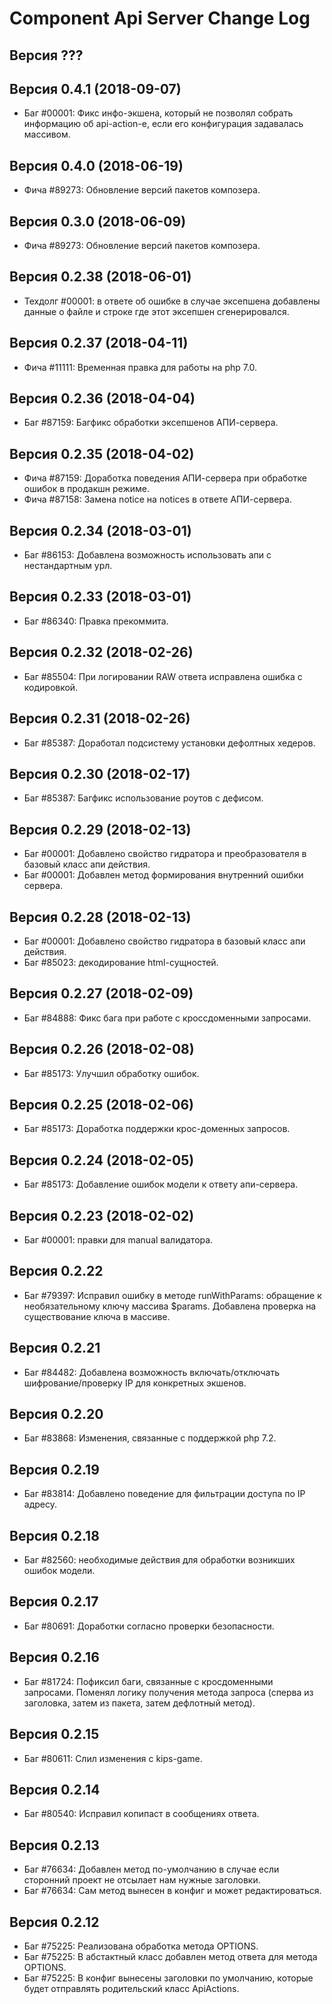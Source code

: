 Component Api Server Change Log
====================


Версия ???
--------------------


Версия 0.4.1 (2018-09-07)
--------------------
 - Баг #00001: Фикс инфо-экшена, который не позволял собрать информацию об api-action-е, если его конфигурация задавалась массивом.


Версия 0.4.0 (2018-06-19)
--------------------
 - Фича #89273: Обновление версий пакетов композера.


Версия 0.3.0 (2018-06-09)
--------------------
 - Фича #89273: Обновление версий пакетов композера.


Версия 0.2.38 (2018-06-01)
--------------------
 - Техдолг #00001: в ответе об ошибке в случае эксепшена добавлены данные о файле и строке где этот эксепшен сгенерировался.


Версия 0.2.37 (2018-04-11)
--------------------
 - Фича #11111: Временная правка для работы на php 7.0.


Версия 0.2.36 (2018-04-04)
--------------------
 - Баг #87159: Багфикс обработки эксепшенов АПИ-сервера.


Версия 0.2.35 (2018-04-02)
--------------------
 - Фича #87159: Доработка поведения АПИ-сервера при обработке ошибок в продакшн режиме.
 - Фича #87158: Замена notice на notices в ответе АПИ-сервера.


Версия 0.2.34 (2018-03-01)
--------------------
 - Баг #86153: Добавлена возможность использовать апи с нестандартным урл.


Версия 0.2.33 (2018-03-01)
--------------------
 - Баг #86340: Правка прекоммита.


Версия 0.2.32 (2018-02-26)
--------------------
 - Баг #85504: При логировании RAW ответа исправлена ошибка с кодировкой.


Версия 0.2.31 (2018-02-26)
--------------------
 - Баг #85387: Доработал подсистему установки дефолтных хедеров.


Версия 0.2.30 (2018-02-17)
--------------------
 - Баг #85387: Багфикс использование роутов с дефисом.


Версия 0.2.29 (2018-02-13)
--------------------
 - Баг #00001: Добавлено свойство гидратора и преобразователя в базовый класс апи действия.
 - Баг #00001: Добавлен метод формирования внутренний ошибки сервера.


Версия 0.2.28 (2018-02-13)
--------------------
 - Баг #00001: Добавлено свойство гидратора в базовый класс апи действия.
 - Баг #85023: декодирование html-сущностей.


Версия 0.2.27 (2018-02-09)
--------------------
 - Баг #84888: Фикс бага при работе с кроссдоменными запросами.


Версия 0.2.26 (2018-02-08)
--------------------
 - Баг #85173: Улучшил обработку ошибок.


Версия 0.2.25 (2018-02-06)
--------------------
 - Баг #85173: Доработка поддержки крос-доменных запросов.


Версия 0.2.24 (2018-02-05)
--------------------
 - Баг #85173: Добавление ошибок модели к ответу апи-сервера.


Версия 0.2.23 (2018-02-02)
--------------------
 - Баг #00001: правки для manual валидатора.


Версия 0.2.22
--------------------
 - Баг #79397: Исправил ошибку в методе runWithParams: обращение к необязательному ключу массива $params. Добавлена проверка на существование ключа в массиве.


Версия 0.2.21
--------------------
 - Баг #84482: Добавлена возможность включать/отключать шифрование/проверку IP для конкретных экшенов.


Версия 0.2.20
--------------------
 - Баг #83868: Изменения, связанные с поддержкой php 7.2.


Версия 0.2.19
--------------------
 - Баг #83814: Добавлено поведение для фильтрации доступа по IP адресу.


Версия 0.2.18
--------------------
 - Баг #82560: необходимые действия для обработки возникших ошибок модели.


Версия 0.2.17
--------------------
 - Баг #80691: Доработки согласно проверки безопасности.


Версия 0.2.16
--------------------
 - Баг #81724: Пофиксил баги, связанные с кросдоменными запросами. Поменял логику получения метода запроса (сперва из заголовка, затем из пакета, затем дефлотный метод).


Версия 0.2.15
--------------------
 - Баг #80611: Слил изменения с kips-game.


Версия 0.2.14
--------------------
 - Баг #80540: Исправил копипаст в сообщениях ответа.


Версия 0.2.13
--------------------
 - Баг #76634: Добавлен метод по-умолчанию в случае если сторонний проект не отсылает нам нужные заголовки.
 - Баг #76634: Сам метод вынесен в конфиг и может редактироваться.


Версия 0.2.12
--------------------
 - Баг #75225: Реализована обработка метода OPTIONS.
 - Баг #75225: В абстактный класс добавлен метод ответа для метода OPTIONS.
 - Баг #75225: В конфиг вынесены заголовки по умолчанию, которые будет отправлять родительский класс ApiActions.
